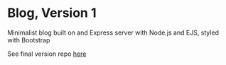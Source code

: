 # Blog, Version 1
Minimalist blog built on and Express server with Node.js and EJS, styled with Bootstrap

See final version repo [here](https://github.com/eireann07/blog-fv)
